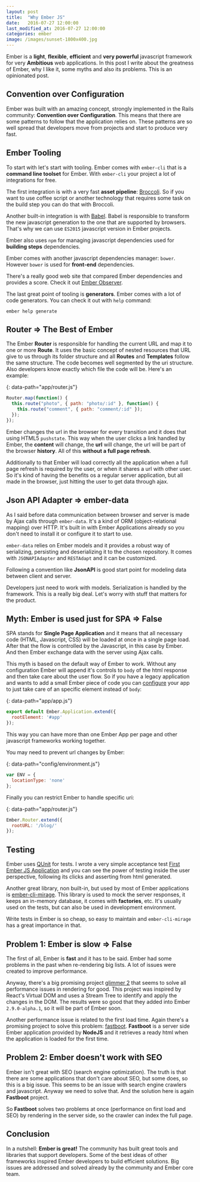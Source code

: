 ```yaml
---
layout: post
title:  "Why Ember JS"
date:   2016-07-27 12:00:00
last_modified_at: 2016-07-27 12:00:00
categories: ember
image: /images/sunset-1800x400.jpg
---
```

Ember is a **light**, **flexible**, **efficient** and **very powerful** javascript framework for very **Ambitious** web applications. In this post I write about the greatness of Ember, why I like it, some myths and also its problems. This is an opinionated post.

## Convention over Configuration

Ember was built with an amazing concept, strongly implemented in the Rails community: **Convention over Configuration**. This means that there are some patterns to follow that the application relies on. These patterns are so well spread that developers move from projects and start to produce very fast.

## Ember Tooling

To start with let's start with tooling. Ember comes with `ember-cli` that is a **command line toolset** for Ember. With `ember-cli` your project a lot of integrations for free.

The first integration is with a very fast **asset pipeline**: [Broccoli][broccoli]. So if you want to use coffee script or another technology that requires some task on the build step you can do that with Broccoli.

Another built-in integration is with [Babel][babel]. Babel is responsible to transform the new javascript generation to the one that are supported by browsers. That's why we can use `ES2015` javascript version in Ember projects.

Ember also uses `npm` for managing javascript dependencies used for **building steps** dependencies.

Ember comes with another javascript dependencies manager: `bower`. However `bower` is used for **front-end** dependencies.

There's a really good web site that compared Ember dependencies and provides a score. Check it out [Ember Observer][ember-observer].

The last great point of tooling is **generators**. Ember comes with a lot of code generators. You can check it out with `help` command:

```shell
ember help generate
```

## Router => The Best of Ember

The Ember **Router** is responsible for handling the current URL and map it to one or more **Route**. It uses the basic concept of nested resources that URL give to us through its folder structure and all **Routes** and **Templates** follow the same structure. The code becomes well segmented by the uri structure. Also developers know exactly which file the code will be. Here's an example:

{: data-path="app/router.js"}
```javascript
Router.map(function() {
  this.route("photo", { path: "photo/:id" }, function() {
    this.route("comment", { path: "comment/:id" });
  });
});
```

Ember changes the url in the browser for every transition and it does that using HTML5 `pushstate`. This way when the user clicks a link handled by Ember, the **content** will change, the **url** will change, the url will be part of the browser **history**. All of this **without a full page refresh**.

Additionally to that Ember will load correctly all the application when a full page refresh is required by the user, or when it shares a url with other user. So it's kind of having the benefits os a regular server application, but all made in the browser, just hitting the user to get data through ajax.

## Json API Adapter => ember-data

As I said before data communication between browser and server is made by Ajax calls through `ember-data`. It's a kind of ORM (object-relational mapping) over HTTP. It's built in with Ember Applications already so you don't need to install it or configure it to start to use.

`ember-data` relies on Ember models and it provides a robust way of serializing, persisting and deserializing it to the chosen repository. It comes with `JSONAPIAdapter` and `RESTAdapt` and it can be customized.

Following a convention like **JsonAPI** is good start point for modeling data between client and server.

Developers just need to work with models. Serialization is handled by the framework. This is a really big deal. Let's worry with stuff that matters for the product.

## Myth: Ember is used just for SPA => **False**

SPA stands for **Single Page Application** and it means that all necessary code (HTML, Javascript, CSS) will be loaded at once in a single page load. After that the flow is controlled by the Javascript, in this case by Ember. And then Ember exchange data with the server using Ajax calls.

This myth is based on the default way of Ember to work. Without any configuration Ember will append it's controls to `body` of the html response and then take care about the user flow. So if you have a legacy application and wants to add a small Ember piece of code you can [configure][] your app to just take care of an specific element instead of `body`:

{: data-path="app/app.js"}
```javascript
export default Ember.Application.extend({
  rootElement: '#app'
});
```

This way you can have more than one Ember App per page and other javascript frameworks working together.

You may need to prevent url changes by Ember:

{: data-path="config/environment.js"}
```javascript
var ENV = {
  locationType: 'none'
};
```

Finally you can restrict Ember to handle specific uri:

{: data-path="app/router.js"}
```javascript
Ember.Router.extend({
  rootURL: '/blog/'
});
```

## Testing

Ember uses [QUnit][qunit] for tests. I wrote a very simple acceptance test [First Ember JS Application][first-ember-app] and you can see the power of testing inside the user perspective, following its clicks and asserting from html generated.

Another great library, non built-in, but used by most of Ember applications is [ember-cli-mirage][]. This library is used to mock the server responses, it keeps an in-memory database, it comes with **factories**, etc. It's usually used on the tests, but can also be used in development environment.

Write tests in Ember is so cheap, so easy to maintain and `ember-cli-mirage` has a great importance in that.

## Problem 1: Ember is slow => **False**

The first of all, Ember is **fast** and it has to be said. Ember had some problems in the past when re-rendering big lists. A lot of issues were created to improve performance.

Anyway, there's a big promising project [glimmer 2][glimmer-2] that seems to solve all performance issues in rendering for good. This project was inspired by React's Virtual DOM and uses a Stream Tree to identify and apply the changes in the DOM. The results were so good that they added into Ember `2.9.0-alpha.1`, so it will be part of Ember soon.

Another performance issue is related to the first load time. Again there's a promising project to solve this problem: [fastboot][]. **Fastboot** is a server side Ember application provided by **NodeJS** and it retrieves a ready html when the application is loaded for the first time.

## Problem 2: Ember doesn't work with SEO

Ember isn't great with SEO (search engine optimization). The truth is that there are some applications that don't care about SEO, but some does, so this is a big issue. This seems to be an issue with search engine crawlers and javascript. Anyway we need to solve that. And the solution here is again **Fastboot** project.

So **Fastboot** solves two problems at once (performance on first load and SEO) by rendering in the server side, so the crawler can index the full page.

## Conclusion

In a nutshell: **Ember is great!** The community has built great tools and libraries that support developers. Some of the best ideas of other frameworks inspired Ember developers to build efficient solutions. Big issues are addressed and solved already by the community and Ember core team.

[broccoli]: https://github.com/broccolijs/broccoli
[babel]: https://babeljs.io/
[ember-observer]: https://emberobserver.com/
[configure]: https://guides.emberjs.com/v2.7.0/configuring-ember/embedding-applications/
[qunit]: https://qunitjs.com/
[first-ember-app]: /ember/first-ember-application#testing-your-app
[ember-cli-mirage]: http://www.ember-cli-mirage.com/
[glimmer-2]: https://github.com/tildeio/glimmer
[fastboot]: https://github.com/ember-fastboot/fastboot
